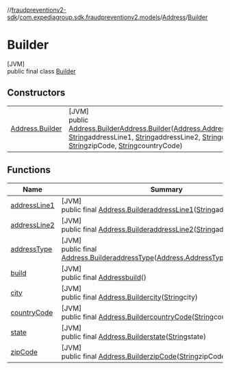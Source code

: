 //[fraudpreventionv2-sdk](../../../../index.md)/[com.expediagroup.sdk.fraudpreventionv2.models](../../index.md)/[Address](../index.md)/[Builder](index.md)

# Builder

[JVM]\
public final class [Builder](index.md)

## Constructors

| | |
|---|---|
| [Address.Builder](-address.-builder.md) | [JVM]<br>public [Address.Builder](index.md)[Address.Builder](-address.-builder.md)([Address.AddressType](../-address-type/index.md)addressType, [String](https://docs.oracle.com/javase/8/docs/api/java/lang/String.html)addressLine1, [String](https://docs.oracle.com/javase/8/docs/api/java/lang/String.html)addressLine2, [String](https://docs.oracle.com/javase/8/docs/api/java/lang/String.html)city, [String](https://docs.oracle.com/javase/8/docs/api/java/lang/String.html)state, [String](https://docs.oracle.com/javase/8/docs/api/java/lang/String.html)zipCode, [String](https://docs.oracle.com/javase/8/docs/api/java/lang/String.html)countryCode) |

## Functions

| Name | Summary |
|---|---|
| [addressLine1](address-line1.md) | [JVM]<br>public final [Address.Builder](index.md)[addressLine1](address-line1.md)([String](https://docs.oracle.com/javase/8/docs/api/java/lang/String.html)addressLine1) |
| [addressLine2](address-line2.md) | [JVM]<br>public final [Address.Builder](index.md)[addressLine2](address-line2.md)([String](https://docs.oracle.com/javase/8/docs/api/java/lang/String.html)addressLine2) |
| [addressType](address-type.md) | [JVM]<br>public final [Address.Builder](index.md)[addressType](address-type.md)([Address.AddressType](../-address-type/index.md)addressType) |
| [build](build.md) | [JVM]<br>public final [Address](../index.md)[build](build.md)() |
| [city](city.md) | [JVM]<br>public final [Address.Builder](index.md)[city](city.md)([String](https://docs.oracle.com/javase/8/docs/api/java/lang/String.html)city) |
| [countryCode](country-code.md) | [JVM]<br>public final [Address.Builder](index.md)[countryCode](country-code.md)([String](https://docs.oracle.com/javase/8/docs/api/java/lang/String.html)countryCode) |
| [state](state.md) | [JVM]<br>public final [Address.Builder](index.md)[state](state.md)([String](https://docs.oracle.com/javase/8/docs/api/java/lang/String.html)state) |
| [zipCode](zip-code.md) | [JVM]<br>public final [Address.Builder](index.md)[zipCode](zip-code.md)([String](https://docs.oracle.com/javase/8/docs/api/java/lang/String.html)zipCode) |
